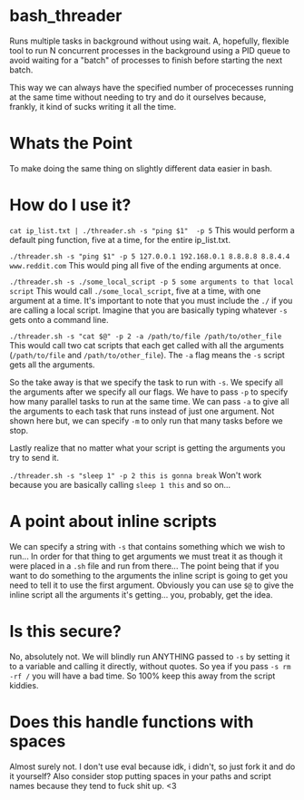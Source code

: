 # bash_threader
Runs multiple tasks in background without using wait.  A, hopefully, flexible tool to run 
N concurrent processes in the background using a PID queue to avoid waiting for a "batch"
of processes to finish before starting the next batch.

This way we can always have the specified number of procecesses running at the same time without
needing to try and do it ourselves because, frankly, it kind of sucks writing it all the time.


# Whats the Point

To make doing the same thing on slightly different data easier in bash.

# How do I use it?

`cat ip_list.txt | ./threader.sh -s "ping $1"  -p 5` This would perform a default ping function, 
five at a time, for the entire ip_list.txt.

`./threader.sh -s "ping $1" -p 5 127.0.0.1 192.168.0.1 8.8.8.8 8.8.4.4 www.reddit.com`  This would ping
all five of the ending arguments at once.

`./threader.sh -s ./some_local_script -p 5 some arguments to that local script` This would call `./some_local_script`,
five at a time, with one argument at a time.  It's important to note that you must include the `./` if you are calling
a local script.  Imagine that you are basically typing whatever `-s` gets onto a command line.

`./threader.sh -s "cat $@" -p 2 -a /path/to/file /path/to/other_file` This would call two cat scripts that each get called
with all the arguments (`/path/to/file` and `/path/to/other_file`).  The `-a` flag means the `-s` script gets all the arguments.

So the take away is that we specify the task to run with `-s`.  We specify all the arguments after we specify all our flags.
We have to pass `-p` to specify how many parallel tasks to run at the same time.  We can pass `-a` to give all the arguments
to each task that runs instead of just one argument.  Not shown here but, we can specify `-m` to only run that many tasks
before we stop.

Lastly realize that no matter what your script is getting the arguments you try to send it.

`./threader.sh -s "sleep 1" -p 2 this is gonna break`  Won't work because you are basically calling `sleep 1 this` and so on...

# A point about inline scripts

We can specify a string with `-s` that contains something which we wish to run... In order for that thing to get arguments we must
treat it as though it were placed in a `.sh` file and run from there... The point being that if you want to do something to the arguments
the inline script is going to get you need to tell it to use the first argument.  Obviously you can use `$@` to give the inline script
all the arguments it's getting... you, probably, get the idea.

# Is this secure?

No, absolutely not.  We will blindly run ANYTHING passed to `-s` by setting it to a variable and calling it directly, without quotes.  So yea if you pass `-s rm -rf /` you will have a bad time.  So 100% keep this away from the script kiddies.

# Does this handle functions with spaces

Almost surely not.  I don't use eval because idk, i didn't, so just fork it and do it yourself?
Also consider stop putting spaces in your paths and script names because they tend to fuck shit up. <3 

